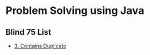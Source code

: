# Problem Solving using Java
## Blind 75 List

* [3. Contains Duplicate](/Blind-75-Questions/Java/3.Contains-Duplicate/)

